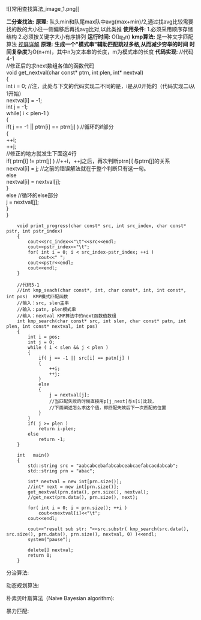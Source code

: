 ![[常用查找算法_image_1.png]]

**二分查找法:**
	**原理:**
	队头min和队尾max队中avg(max+min)/2,通过找avg比较需要找的数的大小往一侧偏移后再找avg比对,以此类推
	**使用条件**: 1.必须采用顺序存储结构 2.必须按关键字大小有序排列
	**运行时间:** O(㏒₂n)
**kmp算法:**
	是一种文字匹配算法
	[视屏详解](https://www.youtube.com/watch?v=af1oqpnH1vA)
	**原理:**  **生成一个"模式串"辅助匹配跳过多格,从而减少穷举的时间**
	**时间复杂度**为O(n+m)，其中n为文本串的长度，m为模式串的长度
	**代码实现**:
		//代码4-1    
		//修正后的求next数组各值的函数代码    
		void get_nextval(char const* ptrn, int plen, int* nextval)    
		{    
		    int i = 0;  //注，此处与下文的代码实现二不同的是，i是从0开始的（代码实现二i从1开始）     
		    nextval[i] = -1;    
		    int j = -1;    
		    while( i < plen-1 )    
		    {    
		        if( j == -1 || ptrn[i] == ptrn[j] )   //循环的if部分    
		        {    
		            ++i;    
		            ++j;    
		            //修正的地方就发生下面这4行    
		            if( ptrn[i] != ptrn[j] ) //++i，++j之后，再次判断ptrn[i]与ptrn[j]的关系    
		                nextval[i] = j;      //之前的错误解法就在于整个判断只有这一句。    
		            else    
		                nextval[i] = nextval[j];    
		        }    
		        else                                 //循环的else部分    
		            j = nextval[j];    
		    }    
		}    
		  
		void print_progress(char const* src, int src_index, char const* pstr, int pstr_index)  
		{  
		    cout<<src_index<<"\t"<<src<<endl;  
		    cout<<pstr_index<<"\t";  
		    for( int i = 0; i < src_index-pstr_index; ++i )  
		        cout<<" ";  
		    cout<<pstr<<endl;  
		    cout<<endl;  
		}  
		  
		//代码5-1    
		//int kmp_seach(char const*, int, char const*, int, int const*, int pos)  KMP模式匹配函数    
		//输入：src, slen主串    
		//输入：patn, plen模式串    
		//输入：nextval KMP算法中的next函数值数组    
		int kmp_search(char const* src, int slen, char const* patn, int plen, int const* nextval, int pos)    
		{    
		    int i = pos;    
		    int j = 0;    
		    while ( i < slen && j < plen )    
		    {    
		        if( j == -1 || src[i] == patn[j] )    
		        {    
		            ++i;    
		            ++j;    
		        }    
		        else    
		        {    
		            j = nextval[j];              
		            //当匹配失败的时候直接用p[j_next]与s[i]比较，    
		            //下面阐述怎么求这个值，即匹配失效后下一次匹配的位置    
		        }    
		    }    
		    if( j >= plen )    
		        return i-plen;    
		    else    
		        return -1;    
		}    
		  
		int   main()  
		{  
		    std::string src = "aabcabcebafabcabceabcaefabcacdabcab";  
		    std::string prn = "abac";  
		  
		    int* nextval = new int[prn.size()];  
		    //int* next = new int[prn.size()];  
		    get_nextval(prn.data(), prn.size(), nextval);  
		    //get_next(prn.data(), prn.size(), next);  
		  
		    for( int i = 0; i < prn.size(); ++i )  
		        cout<<nextval[i]<<"\t";  
		    cout<<endl;  
		      
		    cout<<"result sub str: "<<src.substr( kmp_search(src.data(), src.size(), prn.data(), prn.size(), nextval, 0) )<<endl;  
		    system("pause");  
		  
		    delete[] nextval;  
		    return 0;  
		}  
分治算法:

动态规划算法:

朴素贝叶斯算法（Naive Bayesian algorithm):

暴力匹配:














